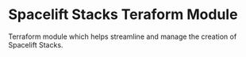# Spacelift Stacks Teraform Module

Terraform module which helps streamline and manage the creation of Spacelift Stacks. 

